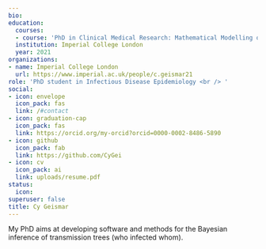 ```yaml
---
bio:
education:
  courses:
  - course: 'PhD in Clinical Medical Research: Mathematical Modelling of Infectious Diseases' 
  institution: Imperial College London
  year: 2021
organizations:
- name: Imperial College London
  url: https://www.imperial.ac.uk/people/c.geismar21
role: 'PhD student in Infectious Disease Epidemiology <br /> '
social:
- icon: envelope
  icon_pack: fas
  link: /#contact
- icon: graduation-cap
  icon_pack: fas
  link: https://orcid.org/my-orcid?orcid=0000-0002-8486-5890
- icon: github
  icon_pack: fab
  link: https://github.com/CyGei
- icon: cv
  icon_pack: ai
  link: uploads/resume.pdf
status:
  icon: 
superuser: false
title: Cy Geismar
---
```


My PhD aims at developing software and methods for the Bayesian inference of transmission trees (who infected whom).
